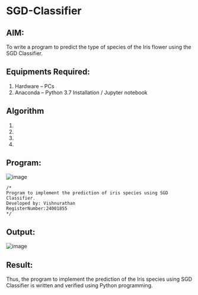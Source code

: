 # SGD-Classifier
## AIM:
To write a program to predict the type of species of the Iris flower using the SGD Classifier.

## Equipments Required:
1. Hardware – PCs
2. Anaconda – Python 3.7 Installation / Jupyter notebook

## Algorithm
1. 
2. 
3. 
4. 

## Program:
![image](https://github.com/user-attachments/assets/69e6529e-df47-4750-89f3-90810c914eb5)



```
/*
Program to implement the prediction of iris species using SGD Classifier.
Developed by: Vishnurathan
RegisterNumber:24001855
*/
```

## Output:
 ![image](https://github.com/user-attachments/assets/455c5024-7de6-4de8-8c92-e91c19be08a7)



## Result:
Thus, the program to implement the prediction of the Iris species using SGD Classifier is written and verified using Python programming.
